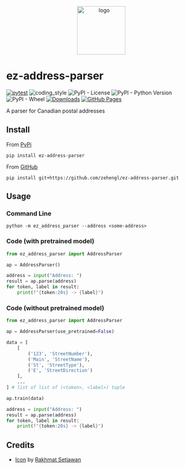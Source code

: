 <div align="center">
    <img src="https://cdn2.iconfinder.com/data/icons/seo-and-website/100/SEO_search_word-512.png" alt="logo" height="128">
</div>

# ez-address-parser

[![pytest](https://github.com/zehengl/ez-address-parser/actions/workflows/pytest.yml/badge.svg)](https://github.com/zehengl/ez-address-parser/actions/workflows/pytest.yml)
![coding_style](https://img.shields.io/badge/code%20style-black-000000.svg)
![PyPI - License](https://img.shields.io/pypi/l/ez-address-parser)
![PyPI - Python Version](https://img.shields.io/pypi/pyversions/ez-address-parser)
![PyPI - Wheel](https://img.shields.io/pypi/wheel/ez-address-parser)
[![Downloads](https://static.pepy.tech/badge/ez-address-parser)](https://pepy.tech/project/ez-address-parser)
[![GitHub Pages](https://github.com/zehengl/ez-address-parser/actions/workflows/gh-deploy.yml/badge.svg)](https://github.com/zehengl/ez-address-parser/actions/workflows/gh-deploy.yml)

A parser for Canadian postal addresses

## Install

From [PyPi](https://pypi.org/project/ez-address-parser/)

    pip install ez-address-parser

From [GitHub](https://github.com/zehengl/ez-address-parser)

    pip install git+https://github.com/zehengl/ez-address-parser.git

## Usage

### Command Line

    python -m ez_address_parser --address <some-address>

### Code (with pretrained model)

```python
from ez_address_parser import AddressParser

ap = AddressParser()

address = input("Address: ")
result = ap.parse(address)
for token, label in result:
    print(f"{token:20s} -> {label}")
```

### Code (without pretrained model)

```python
from ez_address_parser import AddressParser

ap = AddressParser(use_pretrained=False)

data = [
    [
        ('123', 'StreetNumber'),
        ('Main', 'StreetName'),
        ('St', 'StreetType'),
        ('E', 'StreetDirection')
    ],
    ...
] # list of list of (<token>, <label>) tuple

ap.train(data)

address = input("Address: ")
result = ap.parse(address)
for token, label in result:
    print(f"{token:20s} -> {label}")
```

## Credits

- [Icon][1] by [Rakhmat Setiawan][2]

[1]: https://www.iconfinder.com/icons/3059893/find_magnifier_search_seo_word_icon
[2]: https://www.iconfinder.com/rsetiawan93
